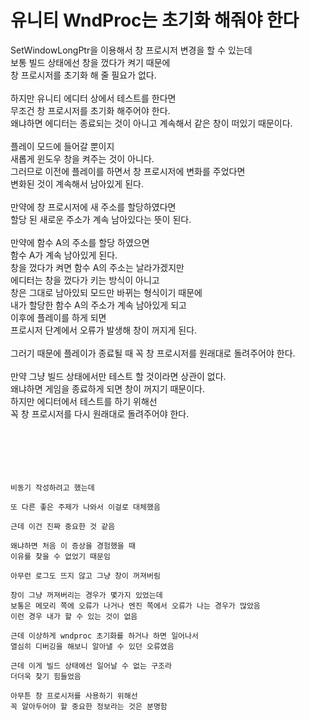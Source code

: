 # 유니티 WndProc는 초기화 해줘야 한다

SetWindowLongPtr을 이용해서 창 프로시저 변경을 할 수 있는데</br>
보통 빌드 상태에선 창을 껐다가 켜기 때문에</br>
창 프로시저를 초기화 해 줄 필요가 없다.</br>
</br>
하지만 유니티 에디터 상에서 테스트를 한다면</br>
무조건 창 프로시저를 초기화 해주어야 한다.</br>
왜냐하면 에디터는 종료되는 것이 아니고 계속해서 같은 창이 떠있기 때문이다.</br>
</br>
플레이 모드에 들어갈 뿐이지</br>
새롭게 윈도우 창을 켜주는 것이 아니다.</br>
그러므로 이전에 플레이를 하면서 창 프로시저에 변화를 주었다면</br>
변화된 것이 계속해서 남아있게 된다.</br>
</br>
만약에 창 프로시저에 새 주소를 할당하였다면</br>
할당 된 새로운 주소가 계속 남아있다는 뜻이 된다.</br>
</br>
만약에 함수 A의 주소를 할당 하였으면</br>
함수 A가 계속 남아있게 된다.</br>
창을 껐다가 켜면 함수 A의 주소는 날라가겠지만</br>
에디터는 창을 껐다가 키는 방식이 아니고</br>
창은 그대로 남아있되 모드만 바뀌는 형식이기 때문에</br>
내가 할당한 함수 A의 주소가 계속 남아있게 되고</br>
이후에 플레이를 하게 되면</br>
프로시저 단계에서 오류가 발생해 창이 꺼지게 된다.</br>
</br>
그러기 때문에 플레이가 종료될 때 꼭 창 프로시저를 원래대로 돌려주어야 한다.</br>
</br>
만약 그냥 빌드 상태에서만 테스트 할 것이라면 상관이 없다.</br>
왜냐하면 게임을 종료하게 되면 창이 꺼지기 때문이다.</br>
하지만 에디터에서 테스트를 하기 위해선</br>
꼭 창 프로시저를 다시 원래대로 돌려주어야 한다.</br>
</br>
</br>
</br>
</br>
</br>
```
비동기 작성하려고 했는데

또 다른 좋은 주제가 나와서 이걸로 대체했음

근데 이건 진짜 중요한 것 같음

왜냐하면 처음 이 증상을 경험했을 때
이유를 찾을 수 없었기 때문임

아무런 로그도 뜨지 않고 그냥 창이 꺼져버림

창이 그냥 꺼져버리는 경우가 몇가지 있었는데
보통은 메모리 쪽에 오류가 나거나 엔진 쪽에서 오류가 나는 경우가 많았음
이런 경우 내가 할 수 있는 것이 없음

근데 이상하게 wndproc 초기화를 하거나 하면 일어나서
열심히 디버깅을 해보니 알아낼 수 있던 오류였음

근데 이게 빌드 상태에선 일어날 수 없는 구조라
더더욱 찾기 힘들었음

아무튼 창 프로시저를 사용하기 위해선
꼭 알아두어야 할 중요한 정보라는 것은 분명함
```
